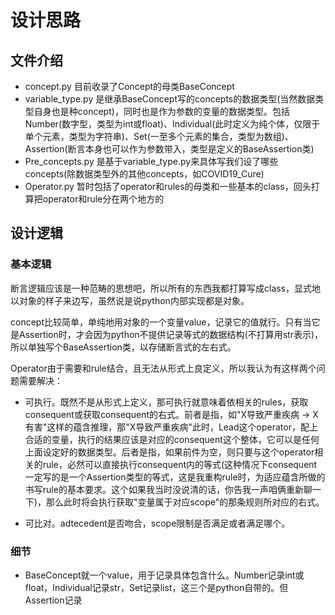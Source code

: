 # 设计思路

## 文件介绍
* concept.py 目前收录了Concept的母类BaseConcept
* variable_type.py 是继承BaseConcept写的concepts的数据类型(当然数据类型自身也是种concept)，同时也是作为参数的变量的数据类型。包括Number(数字型，类型为int或float)、Individual(此时定义为纯个体，仅限于单个元素，类型为字符串)、Set(一至多个元素的集合，类型为数组)、Assertion(断言本身也可以作为参数带入，类型是定义的BaseAssertion类)
* Pre_concepts.py 是基于variable_type.py来具体写我们设了哪些concepts(除数据类型外的其他concepts，如COVID19_Cure)
* Operator.py 暂时包括了operator和rules的母类和一些基本的class，回头打算把operator和rule分在两个地方的

## 设计逻辑
### 基本逻辑
  断言逻辑应该是一种范畴的思想吧，所以所有的东西我都打算写成class，显式地以对象的样子来边写，虽然说是说python内部实现都是对象。
  
  concept比较简单，单纯地用对象的一个变量value，记录它的值就行。只有当它是Assertion时，才会因为python不提供记录等式的数据结构(不打算用str表示)，所以单独写个BaseAssertion类，以存储断言式的左右式。
  
  Operator由于需要和rule结合，且无法从形式上良定义，所以我认为有这样两个问题需要解决：
  
  * 可执行。既然不是从形式上定义，那可执行就意味着依相关的rules，获取consequent或获取consequent的右式。前者是指，如"X导致严重疾病 → X有害"这样的蕴含推理，那"X导致严重疾病"此时，Lead这个operator，配上合适的变量，执行的结果应该是对应的consequent这个整体，它可以是任何上面设定好的数据类型。后者是指，如果前件为空，则只要与这个operator相关的rule，必然可以直接执行consequent内的等式(这种情况下consequent一定写的是一个Assertion类型的等式，这是我重构rule时，为适应蕴含所做的书写rule的基本要求。这个如果我当时没说清的话，你告我一声咱俩重新聊一下)，那么此时将会执行获取"变量属于对应scope"的那条规则所对应的右式。

  * 可比对。adtecedent是否吻合，scope限制是否满足或者满足哪个。
  
  
### 细节
* BaseConcept就一个value，用于记录具体包含什么。Number记录int或float，Individual记录str，Set记录list，这三个是python自带的。但Assertion记录
